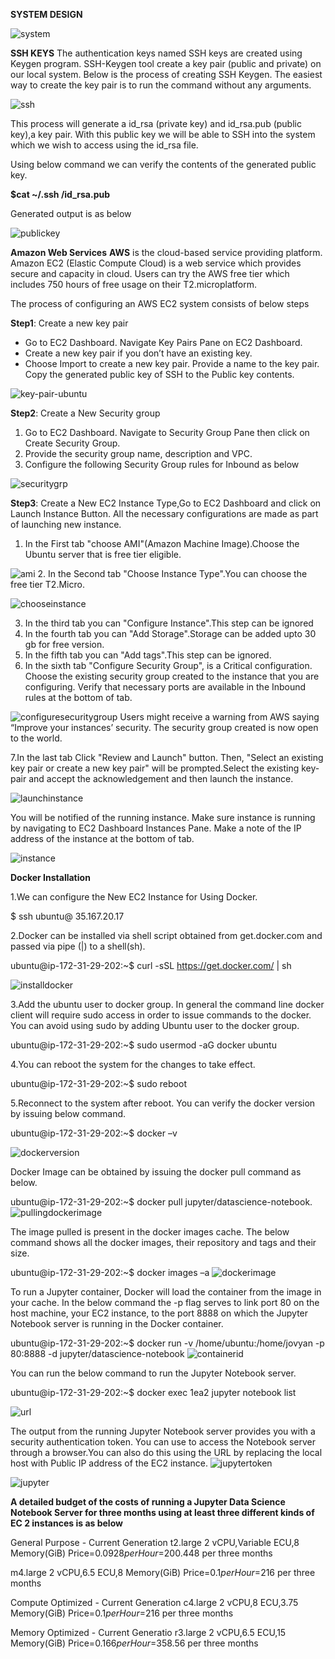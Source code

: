  
**SYSTEM DESIGN**

![system](https://user-images.githubusercontent.com/35319815/34928757-93c09280-f98d-11e7-9904-b57d01160ed1.JPG)

**SSH KEYS**
The authentication keys named SSH keys are created using Keygen program. SSH-Keygen tool create a key pair (public and private) on our local system. Below is the process of creating SSH Keygen. The easiest way to create the key pair is to run the command without any arguments.

![ssh](https://user-images.githubusercontent.com/35319815/34912651-cf0e4b72-f8b4-11e7-87f7-b07a8cd67101.JPG)

This process will generate a id_rsa (private key) and id_rsa.pub (public key),a key pair. With this public key we will be able to SSH into the system which we wish to access using the id_rsa file.

Using below command we can verify the contents of the generated public key.

**$cat ~/.ssh /id_rsa.pub**

Generated output is as below

![publickey](https://user-images.githubusercontent.com/35319815/34912729-8d1a2342-f8b6-11e7-9af0-5055d72705bd.JPG)

**Amazon Web Services**
**AWS** is the cloud-based service providing platform. Amazon EC2 (Elastic Compute Cloud) is a web service which provides secure and capacity in cloud. Users can try the AWS free tier which includes 750 hours of free usage on their T2.microplatform.

The process of configuring an AWS EC2 system consists of below steps

**Step1**:  Create a new key pair
- Go to EC2 Dashboard. Navigate Key Pairs Pane on EC2 Dashboard.
- Create a new key pair if you don’t have an existing key.
- Choose Import to create a new key pair. Provide a name to the key pair. Copy the generated public key of SSH to the Public key contents.

![key-pair-ubuntu](https://user-images.githubusercontent.com/35319815/34913251-0b603fd4-f8c6-11e7-9019-69cdff6ea9ef.JPG)

**Step2**: Create a New Security group
1.	Go to EC2 Dashboard. Navigate to Security Group Pane then click on Create Security Group.
2.	Provide the security group name, description and VPC.
3.	Configure the following Security Group rules for Inbound as below

![securitygrp](https://user-images.githubusercontent.com/35319815/34926815-f95d7b84-f97f-11e7-859a-01ce80829a6d.JPG)

**Step3**: Create a New EC2 Instance Type,Go to EC2 Dashboard and click on Launch Instance Button.
All the necessary configurations are made as part of launching new instance.
1. In the First tab "choose AMI"(Amazon Machine Image).Choose the Ubuntu server that is free tier eligible.

![ami](https://user-images.githubusercontent.com/35319815/34927077-975cd13a-f981-11e7-914f-85cdd06359a4.JPG)
2. In the Second tab "Choose Instance Type".You can choose the free tier T2.Micro.

![chooseinstance](https://user-images.githubusercontent.com/35319815/34926847-350547f2-f980-11e7-9fe8-6d206d3ff577.JPG)

3. In the third tab you can "Configure Instance".This step can be ignored
4. In the fourth tab you can "Add Storage".Storage can be added upto 30 gb for free version.
5. In the fifth tab you can "Add tags".This step can be ignored.
6. In the sixth tab "Configure Security Group", is a Critical configuration. Choose the existing security group created to the instance that you are configuring. Verify that necessary ports are available in the Inbound rules at the bottom of tab.

![configuresecuritygroup](https://user-images.githubusercontent.com/35319815/34926867-5393e67e-f980-11e7-9e0a-ba796c348d30.JPG)
Users might receive a warning from AWS saying “Improve your instances’ security. The security group created is now open to the world.

7.In the last tab Click "Review and Launch" button. 
Then, "Select an existing key pair or create a new key pair" will be prompted.Select the existing key-pair  and accept the acknowledgement and then launch the instance.

![launchinstance](https://user-images.githubusercontent.com/35319815/34926874-5f28952a-f980-11e7-9e35-6992282f21d8.JPG)

You will be notified of the running instance. Make sure instance is running by navigating to EC2 Dashboard Instances Pane. Make a note of the IP address of the instance at the bottom of tab.

![instance](https://user-images.githubusercontent.com/35319815/34928557-68fb5770-f98c-11e7-85c5-566125e3ce06.JPG)

**Docker Installation**

1.We can configure the New EC2 Instance for Using Docker.

   $ ssh ubuntu@ 35.167.20.17
   

2.Docker can be installed via shell script obtained from get.docker.com and passed via pipe (|) to a shell(sh).

   ubuntu@ip-172-31-29-202:~$ curl -sSL https://get.docker.com/ | sh
   
![installdocker](https://user-images.githubusercontent.com/35319815/34927081-97d099f8-f981-11e7-9b49-803061020b82.JPG)
       
3.Add the ubuntu user to docker group. In general the command line docker client will require sudo access in order to issue commands to the docker. You can avoid using sudo by adding Ubuntu user to the docker group.

   ubuntu@ip-172-31-29-202:~$ sudo usermod -aG docker ubuntu

4.You can reboot the system for the changes to take effect.

   ubuntu@ip-172-31-29-202:~$ sudo reboot

5.Reconnect to the system after reboot. You can verify the docker version by issuing below command.

   ubuntu@ip-172-31-29-202:~$ docker –v
   
![dockerversion](https://user-images.githubusercontent.com/35319815/34927080-97a9b19e-f981-11e7-9946-43663bda99da.JPG)


Docker Image can be obtained by issuing the docker pull command as below.

ubuntu@ip-172-31-29-202:~$ docker pull jupyter/datascience-notebook. 
![pullingdockerimage](https://user-images.githubusercontent.com/35319815/34927082-97f26a88-f981-11e7-9571-633fad3591e9.JPG)

The image pulled is present in the docker images cache.
The below command shows all the docker images, their repository and tags and their size.

ubuntu@ip-172-31-29-202:~$ docker images –a
![dockerimage](https://user-images.githubusercontent.com/35319815/34927079-9790a8fc-f981-11e7-9274-403647e56c14.JPG)

To run a Jupyter container, Docker will load the container from the image in your cache.
In the below command the -p flag serves to link port 80 on the host machine, your EC2 instance, to the port 8888 on which the Jupyter Notebook server is running in the Docker container.

ubuntu@ip-172-31-29-202:~$ docker run -v /home/ubuntu:/home/jovyan -p 80:8888 -d jupyter/datascience-notebook
![containerid](https://user-images.githubusercontent.com/35319815/34927078-9777332c-f981-11e7-98eb-b48ccb249ec3.JPG)


You can run the below command to run the Jupyter Notebook server.

ubuntu@ip-172-31-29-202:~$ docker exec 1ea2 jupyter notebook list

![url](https://user-images.githubusercontent.com/35319815/34927800-eedbe7de-f986-11e7-926c-5da63f402e27.JPG)

The output from the running Jupyter Notebook server provides you with a security authentication token. You can use to access the Notebook server through a browser.You can also do this using the URL by replacing the local host with Public IP address of the EC2 instance.
![jupytertoken](https://user-images.githubusercontent.com/35319815/34927818-114f5f44-f987-11e7-872d-c91304403c7c.JPG)

![jupyter](https://user-images.githubusercontent.com/35319815/34929830-2344cd3a-f994-11e7-82fa-c3c03a23f1f1.JPG)


**A detailed budget of the costs of running a Jupyter Data Science Notebook Server for three months using at least three different kinds of EC 2 instances is as below**

General Purpose - Current Generation
t2.large
2 vCPU,Variable ECU,8 Memory(GiB)
Price=$0.0928 per Hour=$200.448 per three months

m4.large
2 vCPU,6.5 ECU,8 Memory(GiB)
Price=$0.1 per Hour=$216 per three months

Compute Optimized - Current Generation
c4.large
2 vCPU,8 ECU,3.75 Memory(GiB)
Price=$0.1 per Hour=$216 per three months

Memory Optimized - Current Generatio
r3.large
2 vCPU,6.5 ECU,15 Memory(GiB)
Price=$0.166 per Hour=$358.56 per three months

